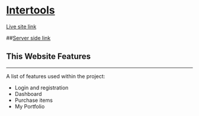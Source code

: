 # [Intertools](https://intertools-1402d.firebaseapp.com/)
[Live site link](https://intertools-1402d.firebaseapp.com/)

##[Server side link](https://afternoon-journey-16786.herokuapp.com/)

## This Website Features
***
A list of features used within the project:
* Login and registration
* Dashboard
* Purchase items
* My Portfolio